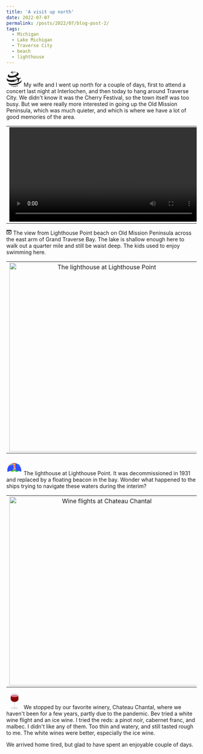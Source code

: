 ```yaml
---
title: 'A visit up north'
date: 2022-07-07
permalink: /posts/2022/07/blog-post-2/
tags:
  - Michigan
  - Lake Michigan
  - Traverse City
  - beach
  - lighthouse 
---
```



<p><svg xmlns="http://www.w3.org/2000/svg" aria-hidden="true" role="img" width="3em" height="3em" preserveAspectRatio="xMidYMid meet" viewBox="0 0 24 24"><path fill="currentColor" d="M2.609 6.266c.183-.246.424-.579.617-.817c.578-.656.653-.742 1.179-1.227c.156-.128.341-.282.522-.427c-1.335 1.13-1.505 2.381-.28 3.154c-.002 0-.002 0-.002.002c1.713 1.032 5.467.809 8.429-.513c2.869-1.28 3.928-3.111 2.512-4.199c-1.243-.233-2.725-.26-4.293-.05l-.163-.269l.135-.446c.922-.083 1.798-.063 2.554.066c.183.031.424.084.604.122c.348.085.537.136.764.209c.232.069.43.138.775.266c.338.133.484.193.755.328a8.308 8.308 0 0 1 .883.469c2.256 1.419.853 4.008-3.128 5.782c-3.97 1.768-9.029 2.046-11.296.644c-.001-.002-.004-.004-.01-.006h.004c-1.238-.784-1.368-1.922-.561-3.088zm10.329 9.92l-.032-1.594l-1.133-1.26c-3.743.848-7.422.666-9.468-.539c-.007-.008-.024-.016-.031-.024C1.116 12.056.83 11.136.917 10.136c-.271 1.463-.293 1.991-.254 3.243c.048.784.501 1.507 1.412 2.077l.007.008c2.181 1.356 6.725 1.65 10.856.722zm4.725 1.825c-5.283 2.119-11.895 2.244-14.767.283a8.195 8.195 0 0 0 1.252 2.098c2.636 1.8 8.705 1.685 13.552-.26c2.837-1.137 4.627-2.65 5.097-4.068l.132-.427c.313-1.082.372-1.983.422-2.785c-.057 1.741-2.108 3.721-5.688 5.159zM6.001 22.092c.166.158.688.799 3.333 1.507c.715.158 2.515.665 5.84-.072l.02-.303l-.263-.412c-3.085.73-6.512.486-8.93-.72zm7.634-12.609l2.809 2.129s.601.433.034.737c-.565.301-2.016 1.038-2.016 1.038l-1.433-.535l-.719.32l1.268 1.101l.01 1.713l.745-.331l.494-1.447s1.517-.584 2.119-.804c.605-.215.524.521.524.521l-.298 3.511l.99-.44l1.63-4.737s.864-.42 1.472-.789c.607-.369.815-.981.815-.981s-.592-.255-1.274-.05c-.682.203-1.571.565-1.571.565l-4.612-1.959l-.987.438zM7.692 2.747l1.907 1.519l.521-.078l-1.038-1.363s-.226-.282.078-.349c.306-.068 1.08-.226 1.08-.226l.582.465l.392-.058l-.444-.706l.234-.783l-.379.055l-.449.596s-.788.074-1.098.1c-.312.024-.178-.311-.178-.311L9.498 0l-.524.077l-1.38 2.009s-.46.084-.793.179c-.334.094-.51.352-.51.352s.245.198.59.191c.348-.007.811-.061.811-.061zm9.425 19.518l-1.234-.645l-.284.099l.731.654s.156.133-.008.204c-.164.07-.582.242-.582.242l-.345-.154l-.205.074l.287.306l-.028.447l.214-.074l.16-.363s.434-.129.607-.175c.172-.047.133.155.133.155L16.4 24l.285-.099l.559-1.276s.247-.097.424-.186s.247-.253.247-.253s-.157-.086-.351-.043c-.195.041-.447.122-.447.122z"/></svg>
My wife and I went up north for a couple of days, first to attend a concert last night at Interlochen, and then today to hang around Traverse City. We didn't know it was the Cherry Festival, so the town itself was too busy. But we were really more interested in going up the Old Mission Peninsula, which was much quieter, and which is where we have a lot of good memories of the area.</p>

<table border="0" width="700">
<td align="center" valign="center">
<video width="500" controls controlsList="nodownload"> <source src="/images/2022-07-07LighthousePoint1.MP4" type="video/mp4"></video>
</td>
</table>
<p>
<svg xmlns="http://www.w3.org/2000/svg" aria-hidden="true" role="img" width="1em" height="1em" preserveAspectRatio="xMidYMid meet" viewBox="0 0 20 20"><path fill="currentColor" d="M2 1h16c.55 0 1 .45 1 1v16l-18-.02V2c0-.55.45-1 1-1zm4 1L4 5h1l2-3H6zm4 0H9L7 5h1zm3 0h-1l-2 3h1zm3 0h-1l-2 3h1zm1 14V6H3v10h14zM8 7l6 4l-6 4V7z"/></svg>
The view from Lighthouse Point beach on Old Mission Peninsula across the east arm of Grand Traverse Bay. The lake is shallow enough here to walk out a quarter mile and still be waist deep. The kids used to enjoy swimming here.</p>
  
<table border="0" width="700">
<td align="center" valign="center">
<img src="/images/2022-07-7LighthousePoint5.JPG" alt="The lighthouse at Lighthouse Point" width="500">
</td>
</table>
<p>
<svg xmlns="http://www.w3.org/2000/svg" aria-hidden="true" role="img" width="3em" height="3em" preserveAspectRatio="xMidYMid meet" viewBox="0 0 32 32"><path fill="#304ffe" d="M3 24.967c2.25 0 2.25-1.485 4.5-1.485s2.25 1.485 4.5 1.485s2.25-1.485 4.5-1.485s2.251 1.485 4.5 1.485s2.25-1.485 4.5-1.485c2.132 0 2.239 1.332 4.147 1.474A14.264 14.264 0 0 0 19.094 7.885A14 14 0 0 0 2.347 18.632a14.606 14.606 0 0 0-.011 6.281a4.8 4.8 0 0 0 .675.054Z"/><path fill="#ffd54f" d="M14.626 9.316h3.643v3.44h-3.643Z"/><path fill="#fff176" d="M14.626 9.316h1.286v3.44h-1.286Z"/><ellipse cx="15.88" cy="10.167" fill="#fff176" rx=".857" ry="1.092"/><path fill="#f4511e" d="M14.541 8.922a1.886 1.886 0 1 1 3.771 0"/><path fill="#f4511e" d="M14.412 8.857h4.007a.251.251 0 0 1 0 .5h-4.007a.244.244 0 0 1-.246-.251a.251.251 0 0 1 .246-.249Z"/><path fill="#c5cae9" d="m14.1 23.351l.525-10.628h3.643l.472 10.1Z"/><path fill="none" d="m18.323 13.542l.139 2.818"/><path fill="#ff7043" d="m14.487 15.367l-.139 2.949l4.114-1.956l-.139-2.818Z"/><path fill="none" d="m18.6 19.124l.139 2.818"/><path fill="#ff7043" d="m14.2 21.221l-.15 2.949l4.693-2.228l-.143-2.818Z"/><path fill="#e64a19" d="M14.069 11.161h4.7v1.573h-4.7Z"/><path fill="#f4511e" d="M14.069 11.161h3.086v1.573h-3.086Z"/><path fill="#2979ff" d="M22.352 10.725a.925.925 0 0 1 .353.076a1.484 1.484 0 0 1 2.872-.393a1.016 1.016 0 0 1 0 2.031h-3.225a.85.85 0 0 1-.847-.863a.84.84 0 0 1 .847-.851Z"/><path fill="#448aff" d="M12.762 18.938a.706.706 0 0 1 .3.066a1.253 1.253 0 0 1 2.432-.339a.864.864 0 0 1 .086 1.726h-2.807a.717.717 0 0 1-.686-.754a.7.7 0 0 1 .675-.7Z"/><circle cx="19.769" cy="9.042" r=".15" fill="#fdd835"/><circle cx="4.576" cy="21.363" r=".15" fill="#fdd835"/><circle cx="5.979" cy="18.239" r=".15" fill="#fdd835"/><circle cx="6.922" cy="17.431" r=".15" fill="#fdd835"/><circle cx="10.897" cy="13.816" r=".15" fill="#fdd835"/><circle cx="23.466" cy="14.252" r=".15" fill="#fdd835"/><circle cx="29.434" cy="20.718" r=".15" fill="#fdd835"/><circle cx="8.379" cy="13.346" r=".15" fill="#fdd835"/><circle cx="21.795" cy="20.784" r=".15" fill="#fdd835"/><circle cx="26.391" cy="16.907" r=".15" fill="#fdd835"/><path fill="#ffe082" d="M14.691 9.261S7.565 8.245 7.544 8.245a15.735 15.735 0 0 0-4.715 4.806l11.851-1.769Z" opacity=".5"/><path fill="#00c853" d="M12.033 25c2.25 0 2.25-1.485 4.5-1.485S18.784 25 21.034 25c1.907 0 2.2-1.07 3.621-1.4a17.155 17.155 0 0 0-8.068-1.769a17.2 17.2 0 0 0-8.111 1.791c1.371.34 1.671 1.378 3.557 1.378Z"/><path fill="#64dd17" d="M12.044 24.978c2.25 0 2.25-1.485 4.5-1.485h.043l-.021-1.639A17.2 17.2 0 0 0 8.529 23.6c1.34.351 1.651 1.378 3.515 1.378Z"/></svg>
The lighthouse at Lighthouse Point. It was decommissioned in 1931 and replaced by a floating beacon in the bay. Wonder what happened to the ships trying to navigate these waters during the interim?</p>

<table border="0" width="700">
<td align="center" valign="center"> 
<img src="/images/2022-07-07ChateauChantal1.JPG" alt="Wine flights at Chateau Chantal" width="500">
</td>
</table>
<p>
<svg xmlns="http://www.w3.org/2000/svg" aria-hidden="true" role="img" width="3em" height="3em" preserveAspectRatio="xMidYMid meet" viewBox="0 0 64 64"><ellipse cx="33.15" cy="59.818" fill="#bac4c9" fill-opacity=".628" opacity=".7" rx="15.539" ry="4.181"/><path fill="#bac4c9" fill-opacity=".627" d="M33.2.094a16.674 7.633 0 0 0-16.057 5.611a16.674 7.633 0 0 0-.002.004c-.473.485-.696 1.449-.696 3.121c0 7.653-7.543 26.675 16.705 28.44c24.11-1.494 16.705-20.783 16.705-28.44c0-.256-.018-.454-.029-.678a16.674 7.633 0 0 0 .047-.423A16.674 7.633 0 0 0 33.199.094" opacity=".7"/><path fill="#8a0000" d="M33.16 11.37c-9.372 0-14.783-1.837-14.766.217c0 5.955-5.452 21.13 14.766 22.89c20.321-1.627 14.767-16.935 14.767-22.89c-.041-1.887-5.395-.217-14.767-.217"/><path fill="#bac4c9" fill-opacity=".627" d="M34.608 58.642c0 .646-.601 1.174-1.346 1.174c-.745 0-1.345-.527-1.345-1.174v-22.15c0-.647.601-1.174 1.346-1.174c.745 0 1.346.527 1.346 1.174v22.15" opacity=".7"/><path fill="#df2c43" d="M33.16 15.91c-6.62.002-14.874-2.494-14.766-4.609c.108-2.114 5.395-4.613 14.766-4.613c9.369 0 14.767 2.607 14.767 4.613c0 2.01-7.935 4.607-14.767 4.609" opacity=".6"/><path fill="#e37180" d="M33.16 6.688c-9.291 0-14.561 2.456-14.756 4.559a16.674 7.633 0 0 0 14.791 4.115a16.674 7.633 0 0 0 14.73-4.064c-.007-2.01-5.402-4.61-14.766-4.61"/></svg>
We stopped by our favorite winery, Chateau Chantal, where we haven't been for a few years, partly due to the pandemic. Bev tried a white wine flight and an ice wine. I tried the reds: a pinot noir, cabernet franc, and malbec. I didn't like any of them. Too thin and watery, and still tasted rough to me. The white wines were better, especially the ice wine.</p>
  
We arrived home tired, but glad to have spent an enjoyable couple of days.